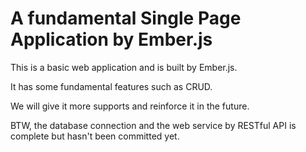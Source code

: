 A fundamental Single Page Application by Ember.js
===========
This is a basic web application and is built by Ember.js.

It has some fundamental features such as CRUD.

We will give it more supports and reinforce it in the future.

BTW, the database connection and the web service by RESTful API is complete but hasn't been committed yet.  



